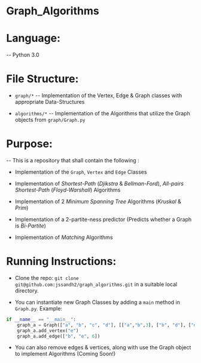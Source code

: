 # Graph_Algorithms

# Language:
-- Python 3.0

# File Structure:
*  ```graph/*``` -- Implementation of the Vertex, Edge & Graph classes with appropriate Data-Structures

* ```algorithms/*``` -- Implementation of the Algorithms that utilize the Graph objects from ```graph/Graph.py```

# Purpose:
-- This is a repository that shall contain the following :

* Implementation of the ```Graph```, ```Vertex``` and ```Edge``` Classes

* Implementation of *Shortest-Path* (*Djikstra* & *Bellman-Ford*), *All-pairs Shortest-Path* (*Floyd-Warshall*) Algorithms

* Implementation of 2 *Minimum Spanning Tree* Algorithms (*Kruskal* & *Prim*)

* Implementation of a 2-partite-ness predictor (Predicts whether a Graph is *Bi-Partite*)

* Implementation of *Matching* Algorithms


# Running Instructions:
* Clone the repo: ``` git clone git@github.com:jssandh2/graph_algorithms.git ``` in a suitable local directory.

* You can instantiate new Graph Classes by adding a ```main``` method in ```Graph.py```. Example:
```Python
if __name__ == "__main__":
    graph_a = Graph(["a", "b", "c", "d"], [["a","b",3], ["b", "d"], ["d", "a", 2], ["a", "c", 5]])
    graph_a.add_vertex("e")
    graph_a.add_edge(["b", "e", 6])
```
* You can also remove edges & vertices, along with use the Graph object to implement Algorithms (Coming Soon!)
